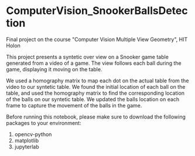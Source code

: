 # ComputerVision_SnookerBallsDetection

Final project on the course "Computer Vision Multiple View Geometry", HIT Holon

This project presents a syntetic over view on a Snooker game table generated from a video of a game.
The view follows each ball during the game, displaying it moving on the table.

We used a homography matrix to map each dot on the actual table from the video to our syntetic table.
We found the initial location of each ball on the table, and used the homography matrix to find the corresponding location of the balls on our syntetic table.
We updated the balls location on each frame to capture the movement of the balls in the game.

Before running this notebook, please make sure to download the following packages to your environment:
1. opencv-python
2. matplotlib
3. jupyterlab
